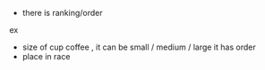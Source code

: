 - there is ranking/order

ex 
- size of cup coffee , it can be small / medium / large 
it has order
- place in race
